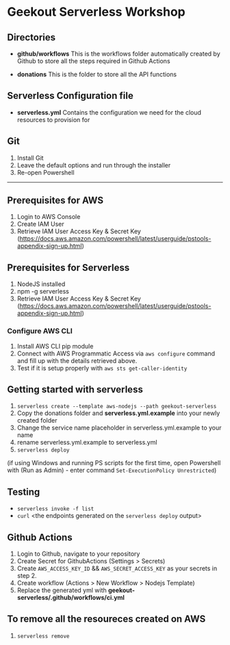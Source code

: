 # **Geekout Serverless Workshop**

## Directories 
* **github/workflows**
This is the workflows folder automatically created by Github to store all the steps required in Github Actions

* **donations**
This is the folder to store all the API functions 

## Serverless Configuration file
* **serverless.yml**
Contains the configuration we need for the cloud resources to provision for

## Git 
1. Install Git 
2. Leave the default options and run through the installer
3. Re-open Powershell

---
## Prerequisites for AWS
1. Login to AWS Console
2. Create IAM User
3. Retrieve IAM User Access Key & Secret Key (https://docs.aws.amazon.com/powershell/latest/userguide/pstools-appendix-sign-up.html)

## Prerequisites for Serverless
1. NodeJS installed
2. npm -g serverless 
3. Retrieve IAM User Access Key & Secret Key (https://docs.aws.amazon.com/powershell/latest/userguide/pstools-appendix-sign-up.html)

### Configure AWS CLI
1. Install AWS CLI pip module
2. Connect with AWS Programmatic Access via `aws configure` command and fill up with the details retrieved above.
3. Test if it is setup properly with `aws sts get-caller-identity`

## Getting started with serverless 
1. `serverless create --template aws-nodejs --path geekout-serverless`
2. Copy the donations folder and **serverless.yml.example** into your newly created folder 
3. Change the service name placeholder in serverless.yml.example to your name
4. rename serverless.yml.example to serverless.yml
5. `serverless deploy`

(if using Windows and running PS scripts for the first time, open Powershell with (Run as Admin) - enter command `Set-ExecutionPolicy Unrestricted`)

## Testing
* `serverless invoke -f list`
* `curl` <the endpoints generated on the `serverless deploy` output>

## Github Actions
1. Login to Github, navigate to your repository
2. Create Secret for GithubActions (Settings > Secrets)
3. Create `AWS_ACCESS_KEY_ID` && `AWS_SECRET_ACCESS_KEY` as your secrets in step 2.
4. Create workflow (Actions > New Workflow > Nodejs Template)
5. Replace the generated yml with **geekout-serverless/.github/workflows/ci.yml**

## To remove all the resoureces created on AWS
1. `serverless remove`
